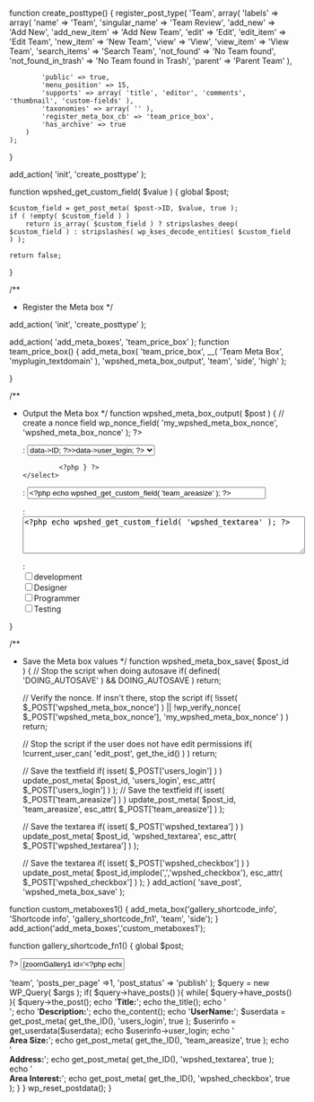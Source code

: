 function create_posttype() {
    register_post_type( 'Team',
        array(
            'labels' => array(
                'name' => 'Team',
                'singular_name' => 'Team Review',
                'add_new' => 'Add New',
                'add_new_item' => 'Add New Team',
                'edit' => 'Edit',
                'edit_item' => 'Edit Team',
                'new_item' => 'New Team',
                'view' => 'View',
                'view_item' => 'View Team',
                'search_items' => 'Search Team',
                'not_found' => 'No Team found',
                'not_found_in_trash' => 'No Team found in Trash',
                'parent' => 'Parent Team'
            ),
 
            'public' => true,
            'menu_position' => 15,
            'supports' => array( 'title', 'editor', 'comments', 'thumbnail', 'custom-fields' ),
            'taxonomies' => array( '' ),
			'register_meta_box_cb' => 'team_price_box',
            'has_archive' => true
        )
    );
}

add_action( 'init', 'create_posttype' );


function wpshed_get_custom_field( $value ) {
	global $post;

    $custom_field = get_post_meta( $post->ID, $value, true );
    if ( !empty( $custom_field ) )
	    return is_array( $custom_field ) ? stripslashes_deep( $custom_field ) : stripslashes( wp_kses_decode_entities( $custom_field ) );

    return false;
}


/**
 * Register the Meta box
 */
 

add_action( 'init', 'create_posttype' );


add_action( 'add_meta_boxes', 'team_price_box' );
function team_price_box() {
    add_meta_box( 
        'team_price_box',
        __( 'Team Meta Box', 'myplugin_textdomain' ),
        'wpshed_meta_box_output',
        'team',
        'side',
        'high'
    );
	
}


/**
 * Output the Meta box
 */
function wpshed_meta_box_output( $post ) {
	// create a nonce field
	wp_nonce_field( 'my_wpshed_meta_box_nonce', 'wpshed_meta_box_nonce' ); ?>
	
    <p>
      <label for="users_login"><?php _e( 'UserName:', 'wpshed' ); ?>:</label>
        <select name="users_login" id="users_login" value="<?php echo wpshed_get_custom_field( 'users_login' ); ?>" />
              <?php
               $users = get_users();
               foreach($users as $user) { ?>
            <option value=<?php echo $user->data->ID; ?>><?php echo $user->data->user_login; ?></option>
        
      			<?php } ?>
       </select>
   
    </p>
	<p>
		<label for="team_areasize"><?php _e( 'Area Size', 'wpshed' ); ?>:</label>
		<input type="text" name="team_areasize" id="team_areasize" value="<?php echo wpshed_get_custom_field( 'team_areasize' ); ?>" size="50" />
    </p>
	
	<p>
		<label for="wpshed_textarea"><?php _e( 'Textarea', 'wpshed' ); ?>:</label><br />
		<textarea name="wpshed_textarea" id="wpshed_textarea" cols="60" rows="4"><?php echo wpshed_get_custom_field( 'wpshed_textarea' ); ?></textarea>
    </p>
    <p>
		<label for="wpshed_textarea"><?php _e( 'Area Interest', 'wpshed' ); ?>:</label><br />
		<input type="checkbox" name="wpshed_checkbox[]" id="wpshed_checkbox" value="<?php echo wpshed_get_custom_field( 'wpshed_checkbox' ); ?>" />development<br/>
        <input type="checkbox" name="wpshed_checkbox[]" id="wpshed_checkbox" value="<?php echo wpshed_get_custom_field( 'wpshed_checkbox' ); ?>" />Designer<br/>
        <input type="checkbox" name="wpshed_checkbox[]" id="wpshed_checkbox" value="<?php echo wpshed_get_custom_field( 'wpshed_checkbox' ); ?>" />Programmer<br/>
        <input type="checkbox" name="wpshed_checkbox[]" id="wpshed_checkbox" value="<?php echo wpshed_get_custom_field( 'wpshed_checkbox' ); ?>" />Testing<br/>
    </p>
    
	<?php
}


/**
 * Save the Meta box values
 */
function wpshed_meta_box_save( $post_id ) {
	// Stop the script when doing autosave
	if( defined( 'DOING_AUTOSAVE' ) && DOING_AUTOSAVE ) return;

	// Verify the nonce. If insn't there, stop the script
	if( !isset( $_POST['wpshed_meta_box_nonce'] ) || !wp_verify_nonce( $_POST['wpshed_meta_box_nonce'], 'my_wpshed_meta_box_nonce' ) ) return;

	// Stop the script if the user does not have edit permissions
	if( !current_user_can( 'edit_post', get_the_id() ) ) return;

	// Save the textfield
		if( isset( $_POST['users_login'] ) )
			update_post_meta( $post_id, 'users_login', esc_attr( $_POST['users_login'] ) );
    // Save the textfield
	if( isset( $_POST['team_areasize'] ) )
		update_post_meta( $post_id, 'team_areasize', esc_attr( $_POST['team_areasize'] ) );

    // Save the textarea
	if( isset( $_POST['wpshed_textarea'] ) )
		update_post_meta( $post_id, 'wpshed_textarea', esc_attr( $_POST['wpshed_textarea'] ) );
		
	// Save the textarea
	if( isset( $_POST['wpshed_checkbox'] ) )
		update_post_meta( $post_id,implode(',','wpshed_checkbox'), esc_attr( $_POST['wpshed_checkbox'] ) );	
}
add_action( 'save_post', 'wpshed_meta_box_save' );


function custom_metaboxes1() {
	    add_meta_box('gallery_shortcode_info', 'Shortcode info', 'gallery_shortcode_fn1', 'team', 'side');
}
add_action('add_meta_boxes','custom_metaboxes1');

function gallery_shortcode_fn1()
{
	global $post;
	
?>
	<input type="text" name="shrtcode" value="[zoomGallery1 id='<?php echo $post->ID; ?>']" readonly="readonly"/>
    
<?php 
		
}



    add_shortcode( 'zoomGallery1', 'display_custom_post_type' );

    function display_custom_post_type(){
        $args = array(
            'post_type' => 'team',
			'posts_per_page' =>1,
            'post_status' => 'publish'
			
        );

        
        $query = new WP_Query( $args );
        if( $query->have_posts() ){
           
            while( $query->have_posts() ){
                $query->the_post();
                 echo '<span><b>Title:</b></span>'; 
				 echo the_title(); 
				 echo '</br/>';
				 echo '<span><b>Description:</b></span>'; 
				 echo the_content();
				 echo '<b>UserName:</b>';
				 $userdata = get_post_meta( get_the_ID(), 'users_login', true );
				 $userinfo = get_userdata($userdata);
				 echo $userinfo->user_login;
				 echo '<br><b>Area Size:</b>';
				 echo get_post_meta( get_the_ID(), 'team_areasize', true );
				 echo '<br><b>Address:</b>';
				 echo get_post_meta( get_the_ID(), 'wpshed_textarea', true );
				 echo '<br><b>Area Interest:</b>';
				 echo get_post_meta( get_the_ID(), 'wpshed_checkbox', true );
            }
           
        }
        wp_reset_postdata();
      }

